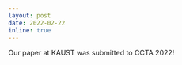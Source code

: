 ```yaml
---
layout: post
date: 2022-02-22
inline: true
---
```


Our paper at KAUST was submitted to CCTA 2022! 


